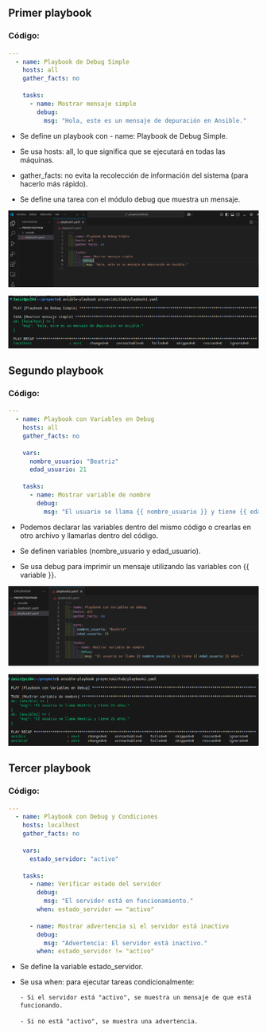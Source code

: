 ## Primer playbook
### Código:

```yml
---
  - name: Playbook de Debug Simple
    hosts: all
    gather_facts: no
  
    tasks:
      - name: Mostrar mensaje simple
        debug:
          msg: "Hola, este es un mensaje de depuración en Ansible."

```

- Se define un playbook con - name: Playbook de Debug Simple.

- Se usa hosts: all, lo que significa que se ejecutará en todas las máquinas.

- gather_facts: no evita la recolección de información del sistema (para hacerlo más rápido).

- Se define una tarea con el módulo debug que muestra un mensaje.

![codigo1](img/codigo1.png)

![comprobacion2](img/comprobacion1.png)

## Segundo playbook
### Código:

```yml
---
  - name: Playbook con Variables en Debug
    hosts: all
    gather_facts: no
  
    vars:
      nombre_usuario: "Beatriz"
      edad_usuario: 21
  
    tasks:
      - name: Mostrar variable de nombre
        debug:
          msg: "El usuario se llama {{ nombre_usuario }} y tiene {{ edad_usuario }} años."

```

- Podemos declarar las variables dentro del mismo código o crearlas en otro archivo y llamarlas dentro del código.

- Se definen variables (nombre_usuario y edad_usuario).
  
- Se usa debug para imprimir un mensaje utilizando las variables con {{ variable }}.

![codigo2](img/codigo2.png)

![comprobacion2](img/comprobacion2.png)

## Tercer playbook
### Código:

```yml
---
  - name: Playbook con Debug y Condiciones
    hosts: localhost
    gather_facts: no
  
    vars:
      estado_servidor: "activo"
  
    tasks:
      - name: Verificar estado del servidor
        debug:
          msg: "El servidor está en funcionamiento."
        when: estado_servidor == "activo"
  
      - name: Mostrar advertencia si el servidor está inactivo
        debug:
          msg: "Advertencia: El servidor está inactivo."
        when: estado_servidor != "activo"

```

- Se define la variable estado_servidor.
  
- Se usa when: para ejecutar tareas condicionalmente:
  
      - Si el servidor está "activo", se muestra un mensaje de que está funcionando.

      - Si no está "activo", se muestra una advertencia.


